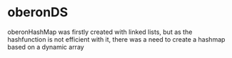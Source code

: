 # oberonDS
oberonHashMap was firstly created with linked lists, 
but as the hashfunction is not efficient with it, 
there was a need to create a hashmap based on a dynamic array
